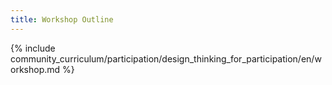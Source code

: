 ```yaml
---
title: Workshop Outline
---
```


{% include community_curriculum/participation/design_thinking_for_participation/en/workshop.md %}
